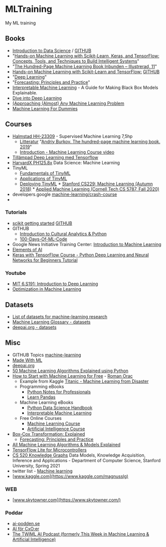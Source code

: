 # MLTraining
My ML training 

## Books ##
* [Introduction to Data Science](https://rafalab.github.io/dsbook/) / [GITHUB](http://rafalab.github.io/pages/teaching.html)
* "[Hands-on Machine Learning with Scikit-Learn, Keras, and TensorFlow: Concepts, Tools, and Techniques to Build Intelligent Systems](https://www.amazon.se/gp/product/1492032646)"
* "[The Hundred-Page Machine Learning Book Inbunden – Illustrerad, 11](https://www.amazon.se/gp/product/1999579518)"
* [Hands-on Machine Learning with Scikit-Learn and TensorFlow:](https://www.oreilly.com/library/view/hands-on-machine-learning/9781491962282/) [GITHUB](https://github.com/ageron/handson-ml)
* "[Deep Learning](https://www.amazon.se/gp/product/0262035618/ref=ppx_yo_dt_b_asin_title_o01_s00)"
* "[Forecasting: Principles and Practice](https://otexts.com/fpp2/)"
* [Interpretable Machine Learning](https://christophm.github.io/interpretable-ml-book/) - A Guide for Making Black Box Models Explainable. 
* [Dive into Deep Learning](https://d2l.ai/) 
* [(Approaching (Almost) Any Machine Learning Problem](https://github.com/abhishekkrthakur/approachingalmost)
* [Machine Learning For Dummies](https://github.com/mr-ubik/machine-learning-for-dummies)
## Courses ##
* [Halmstad HH-23309](https://www.hh.se/utbildning/kurser/lararledd-machine-learning.html) - Supervised Machine Learning 7,5hp
  * [Litteratur](http://utbildning.hh.se/se_proxy/utb_kursplan.asp?kurskod=DT8049&revisionsnr=2,000&format=pdf&lang=SW) "[Andriy Burkov. The hundred-page machine learning book. 2019](http://themlbook.com/wiki/doku.php)"
  * [Introduction - Machine Learning Course video](https://www.youtube.com/watch?v=JEn0ZZwaPqo&list=PLS8J_PRPtGfdnPf9QqT7Itnn2rAHsoWqY&index=1)
* [Tillämpad Deep Learning med Tensorflow](https://www.hh.se/utbildning/kurser/tillampad-deep-learning-med-tensorflow.html) 
* [HarvardX PH125.8x](https://courses.edx.org/courses/course-v1:HarvardX+PH125.8x+2T2018/d5e239be9c1349edb7a56e93404cc703/) Data Science: Machine Learning 
* TinyML
  * [Fundamentals of TinyML](https://online-learning.harvard.edu/course/fundamentals-tinyml?delta=0)
  * [Applications of TinyML](https://learning.edx.org/course/course-v1:HarvardX+TinyML2+3T2020/home)
  * [Deploying TinyML](https://www.edx.org/course/deploying-tinyml?index=product&queryID=97b20ac250e54fe7b027aa563fb09d4e&position=3)
* [Stanford CS229: Machine Learning (Autumn 2018)](https://www.youtube.com/playlist?list=PLoROMvodv4rMiGQp3WXShtMGgzqpfVfbU)
* [Applied Machine Learning (Cornell Tech CS 5787, Fall 2020)](https://www.youtube.com/watch?v=jGwO_UgTS7I&list=PLoROMvodv4rMiGQp3WXShtMGgzqpfVfbU&index=1)
* developers.google [machine-learning/crash-course](https://developers.google.com/machine-learning/crash-course)
* 

### Tutorials ###
* [scikit getting started](https://scikit-learn.org/stable/getting_started.html) [GITHUB](https://github.com/scikit-learn/scikit-learn)
* GITHUB 
  * [Introduction to Cultural Analytics & Python](https://github.com/melaniewalsh/Intro-Cultural-Analytics)
  * [100-Days-Of-ML-Code](https://github.com/Avik-Jain/100-Days-Of-ML-Code)
* Google News Initiative Training Center: [Introduction to Machine Learning](https://newsinitiative.withgoogle.com/training/course/introduction-to-machine-learning)
* [Elements of AI](https://www.elementsofai.se/)
* [Keras with TensorFlow Course - Python Deep Learning and Neural Networks for Beginners Tutorial](https://www.youtube.com/watch?v=qFJeN9V1ZsI)
### Youtube ###
* [MIT 6.S191: Introduction to Deep Learning](https://www.youtube.com/playlist?list=PLtBw6njQRU-rwp5__7C0oIVt26ZgjG9NI)
* [Optimization in Machine Learning](https://www.youtube.com/playlist?list=PLGod0_zT9w92_evaYrf3-rE67AmgPJoUU)
## Datasets ##
* [List of datasets for machine-learning research](https://en.wikipedia.org/wiki/List_of_datasets_for_machine-learning_research)
* [Machine Learning Glossary - datasets](https://ml-cheatsheet.readthedocs.io/en/latest/datasets.html)
* [deepai.org - datasets](https://deepai.org/datasets)
## Misc ##
* GITHUB Topics [machine-learning](https://github.com/topics/machine-learning)
* [Made With ML](https://madewithml.com/)
* [deepai.org](https://deepai.org/)
* [50 Machine Learning Algorithms Explained using Python](https://medium.com/coders-camp/50-machine-learning-algorithms-explained-using-python-8e79b1d89c98)
* [How to Start with Machine Learning for Free](https://towardsdatascience.com/how-to-start-with-machine-learning-for-free-483c1974c4b6) - [Roman Orac](https://twitter.com/romanorac)
   * Example from Kaggle [Titanic - Machine Learning from Disaster](https://www.kaggle.com/c/titanic) 
   * Programming eBooks
      * [Python Notes for Professionals](https://goalkicker.com/PythonBook/)
      * [Learn Pandas](https://bitbucket.org/hrojas/learn-pandas/src/master/)
   * Machine Learning eBooks
      * [Python Data Science Handbook](https://jakevdp.github.io/PythonDataScienceHandbook/)
      * [Interpretable Machine Learning](https://christophm.github.io/interpretable-ml-book/)
   * Free Online Courses
      * [Machine Learning Course](https://www.edx.org/course/machine-learning)
      * [Artificial Intelligence Course](https://www.edx.org/course/artificial-intelligence-ai)
 * [Box-Cox Transformation: Explained](https://towardsdatascience.com/box-cox-transformation-explained-51d745e34203)
   * [Forecasting: Principles and Practice](https://otexts.com/fpp2/)
* [All Machine Learning Algorithms & Models Explained](https://medium.com/coders-camp/all-machine-learning-algorithms-models-explained-adcd95d5fb3c)
* [TensorFlow Lite for Microcontrollers](https://www.tensorflow.org/lite/microcontrollers)
* [CS 520 Knowledge Graphs](https://web.stanford.edu/class/cs520/) Data Models, Knowledge Acquisition, Inference and Applications - Department of Computer Science, Stanford University, Spring 2021
* twitter list - [Machine learning](https://twitter.com/i/topics/898661583827615744
) 
* [www.kaggle.com](https://www.kaggle.com/magnusslg)
### WEB ###
* [www.skytowner.com](https://www.skytowner.com/)
### Poddar ###
* [ai-podden.se](https://ai-podden.se/)
* [AI för CxO:er](https://podcasts.nu/poddar/ai-for-cxo-er-ledare)
* [The TWIML AI Podcast (formerly This Week in Machine Learning & Artificial Intelligence)](https://twimlai.com/)
